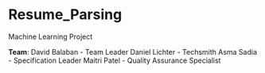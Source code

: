 # Resume_Parsing
Machine Learning Project

**Team**: 
David Balaban - Team Leader
Daniel Lichter - Techsmith
Asma Sadia - Specification Leader
Maitri Patel - Quality Assurance Specialist

